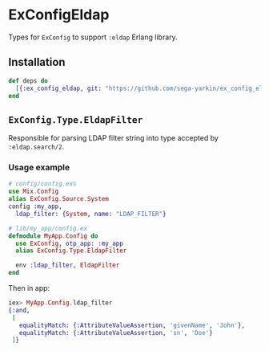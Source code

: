 # ExConfigEldap

Types for `ExConfig` to support `:eldap` Erlang library.

## Installation

```elixir
def deps do
  [{:ex_config_eldap, git: "https://github.com/sega-yarkin/ex_config_eldap.git"}]
end
```

## `ExConfig.Type.EldapFilter`

Responsible for parsing LDAP filter string into type accepted by `:eldap.search/2`.

### Usage example

```elixir
# config/config.exs
use Mix.Config
alias ExConfig.Source.System
config :my_app,
  ldap_filter: {System, name: "LDAP_FILTER"}

# lib/my_app/config.ex
defmodule MyApp.Config do
  use ExConfig, otp_app: :my_app
  alias ExConfig.Type.EldapFilter

  env :ldap_filter, EldapFilter
end
```

Then in app:
```elixir
iex> MyApp.Config.ldap_filter
{:and,
 [
   equalityMatch: {:AttributeValueAssertion, 'givenName', 'John'},
   equalityMatch: {:AttributeValueAssertion, 'sn', 'Doe'}
 ]}
```
